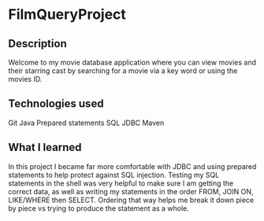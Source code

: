 # FilmQueryProject

## Description
Welcome to my movie database application where you can view movies and their starring cast by searching for a movie via a key word or using the movies ID.
## Technologies used
Git
Java
Prepared statements SQL
JDBC
Maven
## What I learned
In this project I became far more comfortable with JDBC and using prepared statements to help protect against SQL injection. Testing my SQL statements in the shell was very helpful to make sure I am getting the correct data, as well as writing my statements in the order FROM, JOIN ON, LIKE/WHERE then SELECT. Ordering that way helps me break it down piece by piece vs trying to produce the statement as a whole.